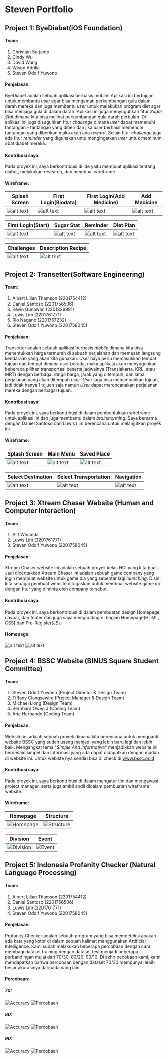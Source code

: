 # Steven Portfolio

## Project 1: ByeDiabet(iOS Foundation)
#### Team:
1. Christian Surjanto
2. Cindy Wu
3. David Wang
4. Wison Adrilia
5. Steven Odolf Yuwono

#### Penjelasan:
ByeDiabet adalah sebuah aplikasi berbasis mobile. Aplikasi ini bertujuan untuk membantu _user_ agar bisa mengamati perkembangan gula dalam darah mereka dan juga membantu _user_ untuk melakukan program diet agar bisa menjaga gula di dalam darah. Aplikasi ini juga menyuguhkan fitur _Sugar Stat_ dimana kita bisa melihat perkembangan gula darah perbulan. Di aplikasi ini juga disuguhkan fitur _challenge_ dimana _user_ dapat memenuhi tantangan - tantangan yang diberi dan jika _user_ berhasil memenuhi tantangan yang diberikan maka akan ada _reward_. Selain fitur _challenge_ juga ada fitur _reminder_ yang digunakan untu mengingatkan _user_ untuk meminum obat diabet mereka.

#### Kontribusi saya:
Pada proyek ini, saya berkontribusi di ide yaitu membuat aplikasi tentang diabet, melakukan research, dan membuat wireframe.

#### Wireframe:

| Splash Screen      | First Login(Biodata)         | First Login(Add Medicine)       | Add Medicine        |
| ------------- |-------------| -------------| ------------- |
| ![alt text](https://Stevenodolf.github.io/StevenPortfolio/images/ByeDiabet/Splash%20Screen.png "Splash Screen") | ![alt text](https://Stevenodolf.github.io/StevenPortfolio/images/ByeDiabet/First%20Login.png "First Login(Biodata)") | ![alt text](https://Stevenodolf.github.io/StevenPortfolio/images/ByeDiabet/Second%20Login%20Screen.png "First Login(Add Medicine)") |  ![alt text](https://Stevenodolf.github.io/StevenPortfolio/images/ByeDiabet/Add%20Medicine.png "Add Medicine") |

| First Login(Start)      | Sugar Stat        | Reminder       | Diet Plan        |
| ------------- |-------------| -------------| -------------|
| ![alt text](https://Stevenodolf.github.io/StevenPortfolio/images/ByeDiabet/Second%20Login%20Screen%20%E2%80%93%201.png "First Login(Start)") | ![alt text](https://Stevenodolf.github.io/StevenPortfolio/images/ByeDiabet/Sugar%20Stat.png "Sugar Stat") | ![alt text](https://Stevenodolf.github.io/StevenPortfolio/images/ByeDiabet/Reminder.png "Reminder") |  ![alt text](https://Stevenodolf.github.io/StevenPortfolio/images/ByeDiabet/Diet%20Plan%20%E2%80%93%201.png "Diet Plan") |

| Challenges      | Description Recipe        |
| ------------- | ------------- |
| ![alt text](https://Stevenodolf.github.io/StevenPortfolio/images/ByeDiabet/Challenge.png "Challenges") | ![alt text](https://Stevenodolf.github.io/StevenPortfolio/images/ByeDiabet/Desc%20Breakfast.png "Description Recipe") |


## Project 2: Transetter(Software Engineering)
#### Team:
1. Albert Lilian Thamson (2201754412)
2. Daniel Santoso (2201756506)
3. Kevin Gunawan (2201829981)
4. Luwis Lim (2201761771)
5. Rio Nagano (2201767232)
6. Steven Odolf Yuwono (2201758045)

#### Penjelasan:
Transetter adalah sebuah aplikasi berbasis _mobile_ dimana kita bisa menentukkan harga termurah di sebuah perjalanan dan memesan langsung kendaraan yang akan kita gunakan. _User_ haya perlu memasukkan tempat tujuan dan tempat dimana user berada, maka aplikasi akan menyuguhkan beberapa pilihan transportasi beserta jadwalnya (Transjakarta, KRL, atau MRT) dengan berbagai _range_ harga, jarak yang ditempuh, dan lama perjalanan yang akan ditempuh _user_. _User_ juga bisa menambahkan tujuan, jadi tidak hanya 1 tujuan saja namun _User_ dapat merencanakan perjalanan mereka dengan berbagai tujuan.

#### Kontribusi saya:
Pada proyek ini, saya berkontribusi di dalam pembentukkan wireframe untuk aplikasi ini dan juga membantu dalam _brainstorming_. Saya bersama dengan Daniel Santoso dan Luwis Lim berencana untuk melanjutkan proyek ini.

#### Wireframe:

| Splash Screen      | Main Menu         | Saved Place        |
| ------------- |-------------| -------------|
| ![alt text](https://Stevenodolf.github.io/StevenPortfolio/images/Splash%20Screen.jpg "Splash Screen") | ![alt text](https://Stevenodolf.github.io/StevenPortfolio/images/Main%20Menu.jpg "Main Menu") | ![alt text](https://Stevenodolf.github.io/StevenPortfolio/images/Saved%20Place.jpg "Saved Place") |


| Select Destination      | Select Transportation         | Navigation        |
| ------------- | ------------- | -------------|
| ![alt text](https://Stevenodolf.github.io/StevenPortfolio/images/Destination%20Screen.jpg "Select Destination") | ![alt text](https://Stevenodolf.github.io/StevenPortfolio/images/Select%20Transportation.jpg "Select Transportation") | ![alt text](https://Stevenodolf.github.io/StevenPortfolio/images/Navigation.jpg "Navigation") |

## Project 3: Xtream Chaser Website (Human and Computer Interaction)
#### Team:
1. Alif Winanda
2. Luwis Lim (2201761771)
3. Steven Odolf Yuwono (2201758045)

#### Penjelasan:
Xtream Chaser website ini adalah sebuah proyek kelas HCI yang kita buat. Jadi diceritakkan Xtream Chaser ini adalah sebuah game company yang ingin membuat website untuk game dia yang sebentar lagi _launching_. Disini kita sebagai pembuat website ditugaskan untuk membuat website game ini dengan fitur yang diminta oleh company tersebut.

#### Kontribusi saya:
Pada proyek ini, saya berkontribusi di dalam pembuatan design Homepage, navbar, dan footer dan juga saya mengcoding di bagian Homepage(HTML, CSS) dan Pre-Register(JS).

#### Homepage:
![alt text](https://Stevenodolf.github.io/StevenPortfolio/images/XtreamChaser/XtreamChaser%201.png "Homepage 1")
![alt text](https://Stevenodolf.github.io/StevenPortfolio/images/XtreamChaser/XtreamChaser%202.png "Homepage 2")

## Project 4: BSSC Website (BINUS Square Student Committee)
#### Team:
1. Steven Odolf Yuwono (Project Director & Design Team)
2. Tiffany Ciangsawira (Project Manager & Design Team)
3. Michael Liong (Design Team)
4. Bernhard Owen J (Coding Team)
5. Aric Hernando (Coding Team)

#### Penjelasan:
Website ini adalah sebuah proyek dimana kita berencana untuk mengganti website BSSC yang sudah usang menjadi yang lebih baru lagi dan lebih baik. Mengangkat tema "_Simple And Informative_" menjadikkan website ini berdesain simpel dan informasi yang ada dapat didapatkan dengan mudah di website ini. Untuk webiste nya sendiri bisa di check di www.bssc.or.id

#### Kontribusi saya:
Pada proyek ini, saya berkontribusi di dalam mengatur tim dan mengawasi project manager, serta juga ambil andil didalam pembuatan wireframe website.

#### Wireframe:

| Homepage      | Structure         |
| ------------- | ------------- |
| ![Homepage](https://Stevenodolf.github.io/StevenPortfolio/images/BSSC/Homepage.png "Homepage") | ![Structure](https://Stevenodolf.github.io/StevenPortfolio/images/BSSC/Structure.png "Structure") |

| Division     | Event         |
| ------------- | ------------- |
| ![Division](https://Stevenodolf.github.io/StevenPortfolio/images/BSSC/Division.png "Division") | ![Event](https://Stevenodolf.github.io/StevenPortfolio/images/BSSC/Events%20Page.png "Event") |

## Project 5: Indonesia Profanity Checker (Natural Language Processing)
#### Team:
1. Albert Lilian Thamson (2201754412)
2. Daniel Santoso (2201756506)
3. Luwis Lim (2201761771)
4. Steven Odolf Yuwono (2201758045)

#### Penjelasan:
Profanity Checker adalah sebuah program yang bisa memdeteksi apakah ada kata yang kotor di dalam sebuah kalimat menggunakan Artificial Intelligence. Kami sudah melakukan beberapa percobaan dengan cara membagi dataset training dengan dataset test menjadi beberapa perbandingan mulai dari 70/30, 80/20, 90/10. Di akhir pecobaan kami, kami mendapatkan bahwa percobaan dengan dataset 70/30 mempunyai lebih besar akurasinya daripada yang lain.

#### Percobaan:
##### 70:

![Accuracy](https://Stevenodolf.github.io/StevenPortfolio/images/NLP/70/acc(70).png "Accuracy")
![Percobaan](https://Stevenodolf.github.io/StevenPortfolio/images/NLP/70/percobaan(70).png "Percobaan")

##### 80:

![Accuracy](https://Stevenodolf.github.io/StevenPortfolio/images/NLP/80/acc(80).png "Accuracy")
![Percobaan](https://Stevenodolf.github.io/StevenPortfolio/images/NLP/80/percobaan(80).png "Percobaan")

##### 90:

![Accuracy](https://Stevenodolf.github.io/StevenPortfolio/images/NLP/90/acc(90).png "Accuracy")
![Percobaan](https://Stevenodolf.github.io/StevenPortfolio/images/NLP/90/percobaan(90).png "Percobaan")
